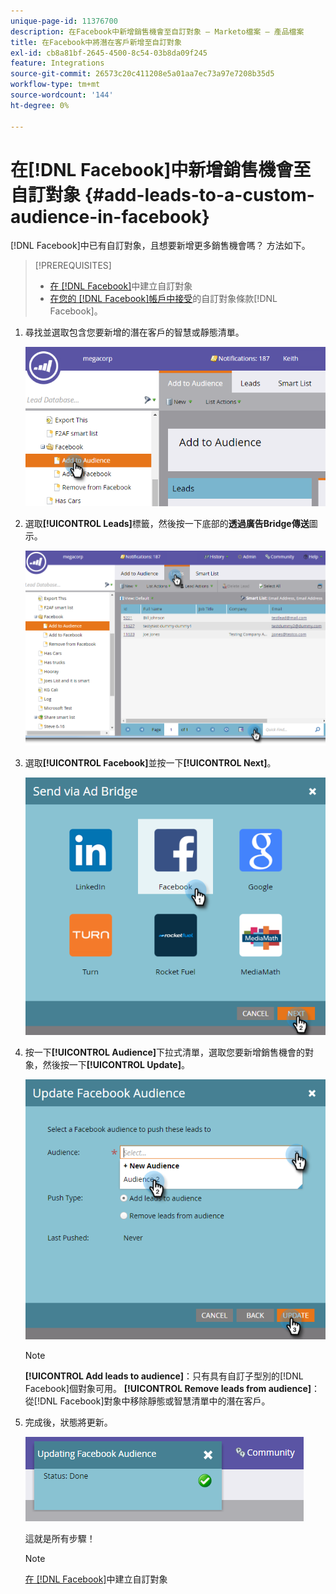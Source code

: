 ```yaml
---
unique-page-id: 11376700
description: 在Facebook中新增銷售機會至自訂對象 — Marketo檔案 — 產品檔案
title: 在Facebook中將潛在客戶新增至自訂對象
exl-id: cb8a81bf-2645-4500-8c54-03b8da09f245
feature: Integrations
source-git-commit: 26573c20c411208e5a01aa7ec73a97e7208b35d5
workflow-type: tm+mt
source-wordcount: '144'
ht-degree: 0%

---
```


# 在[!DNL Facebook]中新增銷售機會至自訂對象 {#add-leads-to-a-custom-audience-in-facebook}

[!DNL Facebook]中已有自訂對象，且想要新增更多銷售機會嗎？ 方法如下。

>[!PREREQUISITES]
>
>* [在 [!DNL Facebook]](/help/marketo/product-docs/demand-generation/facebook/create-a-custom-audience-in-facebook.md)中建立自訂對象
>* [在您的 [!DNL Facebook]帳戶中接受](https://www.facebook.com/ads/manage/customaudiences/tos.php)的自訂對象條款[!DNL Facebook]。
>

1. 尋找並選取包含您要新增的潛在客戶的智慧或靜態清單。

   ![](assets/one.png)

1. 選取&#x200B;**[!UICONTROL Leads]**&#x200B;標籤，然後按一下底部的&#x200B;**透過廣告Bridge傳送**&#x200B;圖示。

   ![](assets/two-1.png)

1. 選取&#x200B;**[!UICONTROL Facebook]**&#x200B;並按一下&#x200B;**[!UICONTROL Next]**。

   ![](assets/three.png)

1. 按一下&#x200B;**[!UICONTROL Audience]**&#x200B;下拉式清單，選取您要新增銷售機會的對象，然後按一下&#x200B;**[!UICONTROL Update]**。

   ![](assets/4.png)

   >[!NOTE]
   >
   >**[!UICONTROL Add leads to audience]**：只有具有自訂子型別的[!DNL Facebook]個對象可用。
   >**[!UICONTROL Remove leads from audience]**：從[!DNL Facebook]對象中移除靜態或智慧清單中的潛在客戶。

1. 完成後，狀態將更新。

   ![](assets/five-1.png)

   這就是所有步驟！

   >[!NOTE]
   >
   >[在 [!DNL Facebook]](/help/marketo/product-docs/demand-generation/facebook/create-a-custom-audience-in-facebook.md)中建立自訂對象
